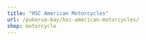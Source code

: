 ```yaml
---
title: "HSC American Motorcycles"
url: /pukerua-bay/hsc-american-motorcycles/
shop: motorcycle
---
```

